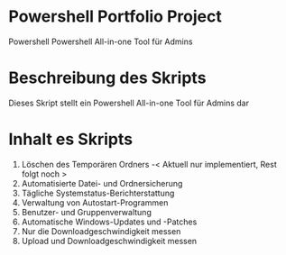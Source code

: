 # Powershell Portfolio Project
Powershell Powershell All-in-one Tool für Admins 
 
# Beschreibung des Skripts
Dieses Skript stellt ein Powershell All-in-one Tool für Admins dar

# Inhalt es Skripts
1. Löschen des Temporären Ordners -< Aktuell nur implementiert, Rest folgt noch >
2. Automatisierte Datei- und Ordnersicherung
3. Tägliche Systemstatus-Berichterstattung
4. Verwaltung von Autostart-Programmen
5.  Benutzer- und Gruppenverwaltung
6.  Automatische Windows-Updates und -Patches
7. Nur die Downloadgeschwindigkeit messen
8. Upload und Downloadgeschwindigkeit messen

